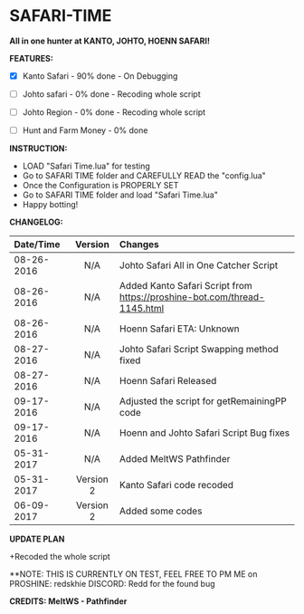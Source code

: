 # SAFARI-TIME

**All in one hunter at KANTO, JOHTO, HOENN SAFARI!**

**FEATURES:**

- [x] Kanto Safari - 90% done - On Debugging
- [ ] Johto safari - 0% done - Recoding whole script
- [ ] Johto Region - 0% done - Recoding whole script
- [ ] Hunt and Farm Money - 0% done


**INSTRUCTION:**

+ LOAD "Safari Time.lua" for testing
+ Go to SAFARI TIME folder and CAREFULLY READ the "config.lua"
+ Once the Configuration is PROPERLY SET
+ Go to SAFARI TIME folder and load "Safari Time.lua"
+ Happy botting!


**CHANGELOG:**

| Date/Time | Version | Changes |
| :---         |     :---:      | :---         |
| 08-26-2016 | N/A | Johto Safari All in One Catcher Script
| 08-26-2016 | N/A |   Added Kanto Safari Script from https://proshine-bot.com/thread-1145.html
| 08-26-2016 | N/A |   Hoenn Safari  ETA: Unknown
| 08-27-2016 | N/A |   Johto Safari Script Swapping method fixed
| 08-27-2016 | N/A |   Hoenn Safari Released
| 09-17-2016 | N/A | Adjusted the script for getRemainingPP code
| 09-17-2016 | N/A | Hoenn and Johto Safari Script Bug fixes
| 05-31-2017 | N/A | Added MeltWS Pathfinder
| 05-31-2017 | Version 2 | Kanto Safari code recoded
| 06-09-2017 | Version 2 | Added some codes

**UPDATE PLAN**

+Recoded the whole script

**NOTE: THIS IS CURRENTLY ON TEST, FEEL FREE TO PM ME on PROSHINE: redskhie DISCORD: Redd for the found bug

**CREDITS: MeltWS - Pathfinder**
